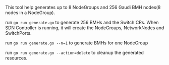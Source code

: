 This tool help generates up to 8 NodeGroups and 256 Gaudi BMH nodes(8 nodes in a NodeGroup). 

run `go run generate.go` to generate 256 BMHs and the Switch CRs. When SDN Controller is running, it will create the NodeGroups, NetworkNodes and SwitchPorts. 

run `go run generate.go --n=1` to generate BMHs for one NodeGroup

run `go run generate.go --action=delete` to cleanup the generated resources.
